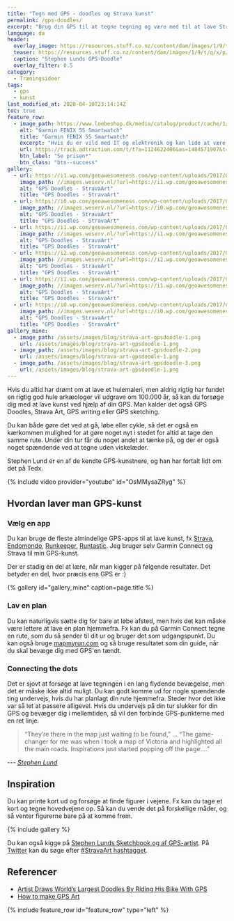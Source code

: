 ```yaml
---
title: "Tegn med GPS - doodles og Strava kunst"
permalink: /gps-doodles/
excerpt: "Brug din GPS til at tegne tegning og være med til at lave Strava Art og GPS-doodles."
language: da
header:
  overlay_image: https://resources.stuff.co.nz/content/dam/images/1/9/t/q/x/p/image.related.StuffLandscapeThreeByTwo.1464x976.19tqzx.png/1455665002072.jpg
  teaser: https://resources.stuff.co.nz/content/dam/images/1/9/t/q/x/p/image.related.StuffLandscapeThreeByTwo.1464x976.19tqzx.png/1455665002072.jpg
  caption: "Stephen Lunds GPS-Doodle"
  overlay_filter: 0.5
category:
  - Træningsideer
tags:
  - gps
  - kunst
last_modified_at: 2020-04-10T23:14:14Z
toc: true
feature_row:
  - image_path: https://www.loebeshop.dk/media/catalog/product/cache/1/image/575x/040ec09b1e35df139433887a97daa66f/r/_/r_fenix5x_hr_2003.1.jpg
    alt: "Garmin FENIX 5S Smartwatch"
    title: "Garmin FENIX 5S Smartwatch"
    excerpt: "Hvis du er vild med IT og elektronik og kan lide at være opdateret med teknologi uden at gå glip af noget, så køb Smartwatch GARMIN FENIX 5S GPS 10 ATM Sølv Sort til en uovertruffen pris"
    url: https://track.adtraction.com/t/t?a=1124622406&as=1484571907&t=2&tk=1&url=https://sportmaster.dk/garmin-fenix-5-plus-sapphire-2058971?size=One+Size&gclid=Cj0KCQjwj7v0BRDOARIsAGh37ipamu_nXNAfyMPbgF4aQfhUyRpXvIcMdu7wu2hXPvpD1_bP8i6zo54aAvojEALw_wcB
    btn_label: "Se prisen*"
    btn_class: "btn--success"
gallery:
  - url: https://i1.wp.com/geoawesomeness.com/wp-content/uploads/2017/08/stephen-lund.jpg?resize=696%2C493&ssl=1
    image_path: //images.weserv.nl/?url=https://i1.wp.com/geoawesomeness.com/wp-content/uploads/2017/08/stephen-lund.jpg&w=400&h=267&a=attention&fit=cover
    alt: "GPS Doodles - StravaArt"
    title: "GPS Doodles - StravaArt"
  - url: https://i0.wp.com/geoawesomeness.com/wp-content/uploads/2017/08/stephen-lund-1.jpg?resize=696%2C535&ssl=1
    image_path: //images.weserv.nl/?url=https://i0.wp.com/geoawesomeness.com/wp-content/uploads/2017/08/stephen-lund-1.jpg&w=400&h=267&a=attention&fit=cover
    alt: "GPS Doodles - StravaArt"
    title: "GPS Doodles - StravaArt"
  - url: https://i1.wp.com/geoawesomeness.com/wp-content/uploads/2017/08/stephen-lund-2.jpg?resize=696%2C385&ssl=1
    image_path: //images.weserv.nl/?url=https://i1.wp.com/geoawesomeness.com/wp-content/uploads/2017/08/stephen-lund-2.jpg&w=400&h=267&a=attention&fit=cover
    alt: "GPS Doodles - StravaArt"
    title: "GPS Doodles - StravaArt"
  - url: https://i2.wp.com/geoawesomeness.com/wp-content/uploads/2017/08/stephen-lund-3.jpg?resize=696%2C472&ssl=1
    image_path: //images.weserv.nl/?url=https://i2.wp.com/geoawesomeness.com/wp-content/uploads/2017/08/stephen-lund-3.jpg&w=400&h=267&a=attention&fit=cover
    alt: "GPS Doodles - StravaArt"
    title: "GPS Doodles - StravaArt"
  - url: https://i1.wp.com/geoawesomeness.com/wp-content/uploads/2017/08/stephen-lund-4.jpg?resize=696%2C668&ssl=1
    image_path: //images.weserv.nl/?url=https://i1.wp.com/geoawesomeness.com/wp-content/uploads/2017/08/stephen-lund-4.jpg&w=400&h=267&a=attention&fit=cover
    alt: "GPS Doodles - StravaArt"
    title: "GPS Doodles - StravaArt"
  - url: https://i0.wp.com/geoawesomeness.com/wp-content/uploads/2017/08/stephen-lund-5.jpg?resize=696%2C561&ssl=1
    image_path: //images.weserv.nl/?url=https://i0.wp.com/geoawesomeness.com/wp-content/uploads/2017/08/stephen-lund-5.jpg&w=400&h=267&a=attention&fit=cover
    alt: "GPS Doodles - StravaArt"
    title: "GPS Doodles - StravaArt"
gallery_mine:
  - image_path: /assets/images/blog/strava-art-gpsdoodle-1.png
    url: /assets/images/blog/strava-art-gpsdoodle-1.png
  - image_path: /assets/images/blog/strava-art-gpsdoodle-2.png
    url: /assets/images/blog/strava-art-gpsdoodle-1.png
  - image_path: /assets/images/blog/strava-art-gpsdoodle-3.png
    url: /assets/images/blog/strava-art-gpsdoodle-1.png
---
```


Hvis du altid har drømt om at lave et hulemaleri, men aldrig rigtig har fundet en rigtig god hule arkæologer vil udgrave om 100.000 år, så kan du forsøge dig med at lave kunst ved hjælp af din GPS. Man kalder det også GPS Doodles, Strava Art, GPS writing eller GPS sketching.

Du kan både gøre det ved at gå, løbe eller cykle, så det er også en kærkommen mulighed for at gøre noget nyt i stedet for altid at tage den samme rute. Under din tur får du noget andet at tænke på, og der er også noget spændende ved at tegne uden viskelæder.

Stephen Lund er en af de kendte GPS-kunstnere, og han har fortalt lidt om det på Tedx.

{% include video provider="youtube" id="OsMMysaZRyg" %}

## Hvordan laver man GPS-kunst

### Vælg en app

Du kan bruge de fleste almindelige GPS-apps til at lave kunst, fx [Strava](https://www.strava.com), [Endomondo](https://www.endomondo.com/), [Runkeeper](https://www.runkeeper.com), [Runtastic](https://www.runtastic.com). Jeg bruger selv Garmin Connect og Strava til min GPS-kunst.

Der er stadig en del at lære, når man kigger på følgende resultater. Det betyder en del, hvor præcis ens GPS er :)

{% gallery id="gallery_mine" caption=page.title %}

### Lav en plan

Du kan naturligvis sætte dig for bare at løbe afsted, men hvis det kan måske være lettere at lave en plan hjemmefra. Fx kan du på Garmin Connect tegne en rute, som du så sender til dit ur og bruger det som udgangspunkt. Du kan også bruge [mapmyrun.com](http://www.mapmyrun.com/) og så bruge resultatet som din guide, når du skal bevæge dig med GPS'en tændt.

### Connecting the dots

Det er sjovt at forsøge at lave tegningen i en lang flydende bevægelse, men det er måske ikke altid muligt. Du kan godt komme ud for nogle spændende ting undervejs, hvis du har planlagt din rute hjemmefra. Steder hvor det ikke var så let at passere alligevel. Hvis du undervejs på din tur slukker for din GPS og bevæger dig i mellemtiden, så vil den forbinde GPS-punkterne med en ret linje.

> “They’re there in the map just waiting to be found,” ... “The game-changer for me was when I took a map of Victoria and highlighted all the main roads. Inspirations just started popping off the page….”

--- <cite>[Stephen Lund](https://gpsdoodles.com/what-do-you-see/)</cite>

## Inspiration

Du kan printe kort ud og forsøge at finde figurer i vejene. Fx kan du tage et kort og tegne hovedvejene op. Så kan du vende det på forskellige måder, og så venter figurerne bare på at komme frem.

{% include gallery %}

Du kan også kigge på [Stephen Lunds Sketchbook og af GPS-artist](http://www.gpsdoodles.com). På [Twitter](http://www.twitter.com) kan du søge efter [#StravaArt hashtagget](https://twitter.com/hashtag/StravaArt?src=hash).

## Referencer

- [Artist Draws World’s Largest Doodles By Riding His Bike With GPS](https://www.boredpanda.com/bike-gps-doodle-stephen-lund/)
- [How to make GPS Art](https://www.outsideonline.com/1978066/how-make-gps-art)

{% include feature_row id="feature_row" type="left" %}
